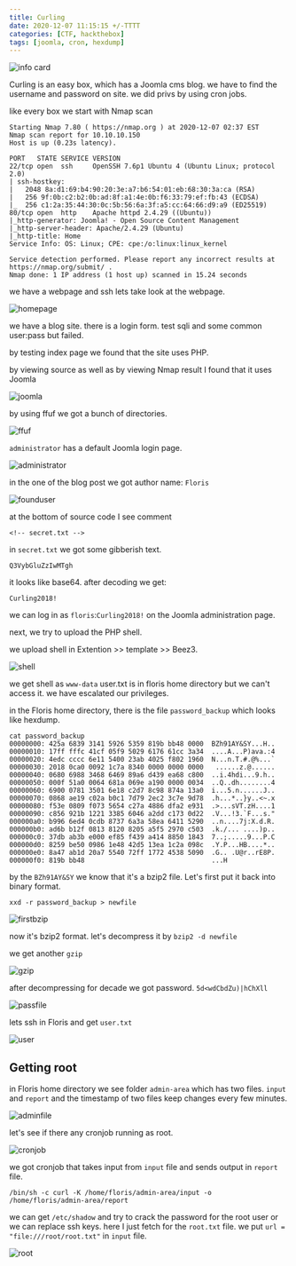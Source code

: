 ```yaml
---
title: Curling
date: 2020-12-07 11:15:15 +/-TTTT
categories: [CTF, hackthebox]
tags: [joomla, cron, hexdump]
---
```


![info card](/assets/htb/curling/infocard.png)

Curling is an easy box, which has a Joomla cms blog. we have to find the username and password on site. we did privs by using cron jobs.

like every box we start with Nmap scan

```
Starting Nmap 7.80 ( https://nmap.org ) at 2020-12-07 02:37 EST
Nmap scan report for 10.10.10.150
Host is up (0.23s latency).

PORT   STATE SERVICE VERSION
22/tcp open  ssh     OpenSSH 7.6p1 Ubuntu 4 (Ubuntu Linux; protocol 2.0)
| ssh-hostkey: 
|   2048 8a:d1:69:b4:90:20:3e:a7:b6:54:01:eb:68:30:3a:ca (RSA)
|   256 9f:0b:c2:b2:0b:ad:8f:a1:4e:0b:f6:33:79:ef:fb:43 (ECDSA)
|_  256 c1:2a:35:44:30:0c:5b:56:6a:3f:a5:cc:64:66:d9:a9 (ED25519)
80/tcp open  http    Apache httpd 2.4.29 ((Ubuntu))
|_http-generator: Joomla! - Open Source Content Management
|_http-server-header: Apache/2.4.29 (Ubuntu)
|_http-title: Home
Service Info: OS: Linux; CPE: cpe:/o:linux:linux_kernel

Service detection performed. Please report any incorrect results at https://nmap.org/submit/ .
Nmap done: 1 IP address (1 host up) scanned in 15.24 seconds
```
we have a webpage and ssh lets take look at the webpage.

![homepage](/assets/htb/curling/homepage.png)

we have a blog site. there is a login form. test sqli and some common user:pass but failed.

by testing index page we found that the site uses PHP. 

by viewing source as well as by viewing Nmap result I found that it uses Joomla

![joomla](/assets/htb/curling/joomla.png)

by using ffuf we got a bunch of directories.

![ffuf](/assets/htb/curling/ffuf.png)

`administrator` has a default Joomla login page.

![administrator](/assets/htb/curling/adminpage.png)

in the one of the blog post we got author name:
`Floris` 

![founduser](/assets/htb/curling/founduser.png)

at the bottom of source code I see comment

`<!-- secret.txt -->`

in `secret.txt` we got some gibberish text.

`Q3VybGluZzIwMTgh`

it looks like base64. after decoding we get:

`Curling2018!`

we can log in as `floris`:`Curling2018!` on the Joomla administration page.

next, we try to upload the PHP shell.

we upload shell in Extention >> template >> Beez3.

![shell](/assets/htb/curling/shell.png)

we get shell as `www-data` user.txt is in floris home directory but we can't access it. we have escalated our privileges.

in the Floris home directory, there is the file `password_backup` which looks like hexdump.

```
cat password_backup
00000000: 425a 6839 3141 5926 5359 819b bb48 0000  BZh91AY&SY...H..
00000010: 17ff fffc 41cf 05f9 5029 6176 61cc 3a34  ....A...P)ava.:4
00000020: 4edc cccc 6e11 5400 23ab 4025 f802 1960  N...n.T.#.@%...`
00000030: 2018 0ca0 0092 1c7a 8340 0000 0000 0000   ......z.@......
00000040: 0680 6988 3468 6469 89a6 d439 ea68 c800  ..i.4hdi...9.h..
00000050: 000f 51a0 0064 681a 069e a190 0000 0034  ..Q..dh........4
00000060: 6900 0781 3501 6e18 c2d7 8c98 874a 13a0  i...5.n......J..
00000070: 0868 ae19 c02a b0c1 7d79 2ec2 3c7e 9d78  .h...*..}y..<~.x
00000080: f53e 0809 f073 5654 c27a 4886 dfa2 e931  .>...sVT.zH....1
00000090: c856 921b 1221 3385 6046 a2dd c173 0d22  .V...!3.`F...s."
000000a0: b996 6ed4 0cdb 8737 6a3a 58ea 6411 5290  ..n....7j:X.d.R.
000000b0: ad6b b12f 0813 8120 8205 a5f5 2970 c503  .k./... ....)p..
000000c0: 37db ab3b e000 ef85 f439 a414 8850 1843  7..;.....9...P.C
000000d0: 8259 be50 0986 1e48 42d5 13ea 1c2a 098c  .Y.P...HB....*..
000000e0: 8a47 ab1d 20a7 5540 72ff 1772 4538 5090  .G.. .U@r..rE8P.
000000f0: 819b bb48                                ...H
```
by the `BZh91AY&SY` we know that it's a bzip2 file. Let's first put it back into binary format.

`xxd -r password_backup > newfile`

![firstbzip](/assets/htb/curling/1st_bz.png)

now it's bzip2 format. let's decompress it by `bzip2 -d newfile`

we get another `gzip` 

![gzip](/assets/htb/curling/1st_gzip.png)

after decompressing for decade we got password. `5d<wdCbdZu)|hChXll`

![passfile](/assets/htb/curling/passfile.png)

lets ssh in Floris and get `user.txt`

![user](/assets/htb/curling/user.png)

## Getting root

in Floris home directory we see folder `admin-area` which has two files. `input` and `report` and the timestamp of two files keep changes every few minutes.

![adminfile](/assets/htb/curling/admin-area-files.png)

let's see if there any cronjob running as root. 

![cronjob](/assets/htb/curling/cronjob.png)

we got cronjob that takes input from `input` file and sends output in `report` file.

`/bin/sh -c curl -K /home/floris/admin-area/input -o /home/floris/admin-area/report`

we can get `/etc/shadow` and try to crack the password for the root user or we can replace ssh keys. here I just fetch for the `root.txt` file.
we put  `url = "file:///root/root.txt"` in `input` file.

![root](/assets/htb/curling/root.png)
